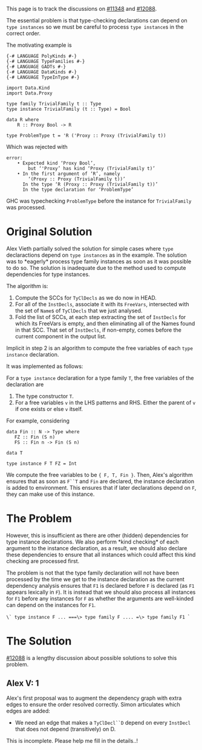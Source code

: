 
This page is to track the discussions on [\#11348](https://gitlab.haskell.org//ghc/ghc/issues/11348) and [\#12088](https://gitlab.haskell.org//ghc/ghc/issues/12088).


The essential problem is that type-checking declarations can depend on `type instances` so we must be careful to process `type instance`s in the correct order. 


The motivating example is

```wiki
{-# LANGUAGE PolyKinds #-}
{-# LANGUAGE TypeFamilies #-}
{-# LANGUAGE GADTs #-}
{-# LANGUAGE DataKinds #-}
{-# LANGUAGE TypeInType #-}

import Data.Kind
import Data.Proxy

type family TrivialFamily t :: Type
type instance TrivialFamily (t :: Type) = Bool

data R where
    R :: Proxy Bool -> R

type ProblemType t = 'R ('Proxy :: Proxy (TrivialFamily t))
```


Which was rejected with

```wiki
error:
    • Expected kind ‘Proxy Bool’,
        but ‘'Proxy’ has kind ‘Proxy (TrivialFamily t)’
    • In the first argument of ‘R’, namely
        ‘(Proxy :: Proxy (TrivialFamily t))’
      In the type ‘R (Proxy :: Proxy (TrivialFamily t))’
      In the type declaration for ‘ProblemType’
```


GHC was typechecking `ProblemType` before the instance for `TrivialFamily` was processed.

# Original Solution


Alex Vieth partially solved the solution for simple cases where `type` declaractions depend on `type instances` as in the example. The solution was
to \*eagerly\* process type family instances as soon as it was possible to do so. The solution is inadequate due to the method used to compute dependencies for type instances. 


The algorithm is:

1. Compute the SCCs for `TyClDecls` as we do now in HEAD.
1. For all of the `InstDecls`, associate it with its `FreeVars`, intersected with the set of `Name`s of `TyClDecls` that we just analysed.
1. Fold the list of SCCs, at each step extracting the set of `InstDecls` for which its FreeVars is empty, and then eliminating all of the Names found in that SCC. That set of `InstDecls`, if non-empty, comes before the current component in the output list.


Implicit in step 2 is an algorithm to compute the free variables of each `type instance` declaration.


It was implemented as follows:


For a `type instance` declaration for a type family `T`, the free variables of the declaration are

1. The type constructor `T`.
1. For a free variables `v` in the LHS patterns and RHS. Either the parent of `v` if one exists or else `v` itself.


For example, considering

```wiki
data Fin :: N -> Type where                                                     
   FZ :: Fin (S n)                                                               
   FS :: Fin n -> Fin (S n)  

data T

type instance F T FZ = Int
```


We compute the free variables to be `{ F, T, Fin }`. Then, Alex's algorithm ensures that as soon as `F``T` and `Fin` are declared, the instance declaration is added to environment. This ensures that if later declarations depend on `F`, they can make use of this instance.

# The Problem


However, this is insufficient as there are other (hidden) dependencies for type instance declarations. We also perform \*kind checking\* of 
each argument to the instance declaration, as a result, we should also declare these dependencies to ensure that all instances which could affect this kind checking are processed first.


The problem is not that the type family declaration will not have been processed by the time we get to the instance declaration as the current dependency analysis ensures that `F1` is declared before `F` is declared (as `F1` appears lexically in `F`). It is instead that we should also process all instances for `F1` before any instances for `F` as whether the arguments are well-kinded can depend on the instances for `F1`. 

``\`
type instance F ... ===\> type family F .... =\> type family F1
``\`

# The Solution

[\#12088](https://gitlab.haskell.org//ghc/ghc/issues/12088) is a lengthy discussion about possible solutions to solve this problem.

## Alex V: 1


Alex's first proposal was to augment the dependency graph with extra edges to ensure the order resolved correctly. Simon articulates which edges are added:

- We need an edge that makes a `TyClDecl``D` depend on every `InstDecl` that does not depend (transitively) on D.


This is incomplete. Please help me fill in the details..!
